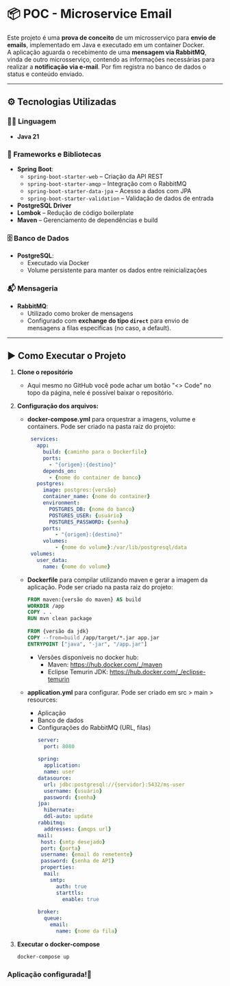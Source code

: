 # 📦 POC - Microservice Email

Este projeto é uma **prova de conceito** de um microsserviço para **envio de emails**, implementado em Java e executado em um container Docker.  
A aplicação aguarda o recebimento de uma **mensagem via RabbitMQ**, vinda de outro microsserviço, contendo as informações necessárias para realizar a **notificação via e-mail**. Por fim registra no banco de dados o status e conteúdo enviado.

---

## ⚙️ Tecnologias Utilizadas

### 🧑‍💻 Linguagem
- **Java 21**

### 🚀 Frameworks e Bibliotecas
- **Spring Boot**:
    - `spring-boot-starter-web` – Criação da API REST
    - `spring-boot-starter-amqp` – Integração com o RabbitMQ
    - `spring-boot-starter-data-jpa` – Acesso a dados com JPA
    - `spring-boot-starter-validation` – Validação de dados de entrada
- **PostgreSQL Driver**
- **Lombok** – Redução de código boilerplate
- **Maven** – Gerenciamento de dependências e build

### 🗄 Banco de Dados
- **PostgreSQL**:
    - Executado via Docker
    - Volume persistente para manter os dados entre reinicializações

### 📬 Mensageria
- **RabbitMQ**:
    - Utilizado como broker de mensagens
    - Configurado com **exchange do tipo `direct`** para envio de mensagens a filas específicas (no caso, a default).

---

## ▶️ Como Executar o Projeto

1. **Clone o repositório**
    - Aqui mesmo no GitHub você pode achar um botão "<> Code" no topo da página, nele é possível baixar o repositório.

2. **Configuração dos arquivos:**
    - **docker-compose.yml** para orquestrar a imagens, volume e containers. Pode ser criado na pasta raiz do projeto:
       ```yaml
        services:
          app:
            build: {caminho para o Dockerfile}
            ports:
              - "{origem}:{destino}"
            depends_on:
              - {nome do container de banco}
          postgres:
            image: postgres:{versão}
            container_name: {nome do container}
            environment:
              POSTGRES_DB: {nome do banco}
              POSTGRES_USER: {usuário}
              POSTGRES_PASSWORD: {senha}
            ports:
                - "{origem}:{destino}"
            volumes:
                - {nome do volume}:/var/lib/postgresql/data
        volumes:
          user_data:
            name: {nome do volume}
       ```

    - **Dockerfile** para compilar utilizando maven e gerar a imagem da aplicação. Pode ser criado na pasta raiz do projeto:
      ```Dockerfile
      FROM maven:{versão do maven} AS build
      WORKDIR /app
      COPY . .
      RUN mvn clean package
 
      FROM {versão da jdk}
      COPY --from=build /app/target/*.jar app.jar
      ENTRYPOINT ["java", "-jar", "/app.jar"]
      ```
        - Versões disponíveis no docker hub:
            - Maven: https://hub.docker.com/_/maven
            - Eclipse Temurin JDK: https://hub.docker.com/_/eclipse-temurin

    - **application.yml** para configurar. Pode ser criado em src > main > resources:
        - Aplicação
        - Banco de dados
        - Configurações do RabbitMQ (URL, filas)
          ```yaml
          server:
            port: 8080
     
          spring:
            application:
            name: user
          datasource:
            url: jdbc:postgresql://{servidor}:5432/ms-user
            username: {usuário}
            password: {senha}
          jpa:
            hibernate:
            ddl-auto: update
          rabbitmq:
            addresses: {amqps url}
          mail:
           host: {smtp desejado}
           port: {porta}
           username: {email do remetente}
           password: {senha de API}
           properties:
            mail:
              smtp:
                auth: true
                starttls:
                  enable: true
     
          broker:
            queue:
              email:
                name: {nome da fila}
          ```

3. **Executar o docker-compose**
    ```bash
    docker-compose up
    ```
### **Aplicação configurada!🎉**

